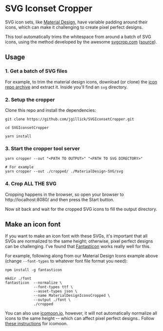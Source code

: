 # SVG Iconset Cropper

SVG icon sets, like [Material Design](https://github.com/Templarian/MaterialDesign-SVG), have variable padding around their icons, which can make it challenging to create pixel perfect designs.

This tool automatically trims the whitespace from around a batch of SVG icons, using the method developed by the awesome [svgcrop.com](https://svgcrop.com/) ([source](https://github.com/sdennett55/svg_crop/)).

## Usage

### 1. Get a batch of SVG files

For example, to trim the material design icons, download (or clone) the [icon repo archive](https://github.com/Templarian/MaterialDesign-SVG/archive/refs/tags/v7.1.96.zip) and extract it. Inside you'll find an `svg` directory.

### 2. Setup the cropper

Clone this repo and install the dependencies:

```shell
git clone https://github.com/jgillick/SVGIconsetCropper.git

cd SVGIconsetCropper

yarn install
```

### 3. Start the cropper tool server

```shell
yarn cropper --out "<PATH TO OUTPUT>" "<PATH TO SVG DIRECTORY>"

# For example
yarn cropper --out ./cropped/ ./MaterialDesign-SVG/svg
```

### 4. Crop ALL THE SVG

Cropping happens in the browser, so open your browser to http://localhost:8080/ and then press the Start button.

Now sit back and wait for the cropped SVG icons to fill the output directory.

## Make an icon font

If you want to make an icon font with these SVGs, it's important that all SVGs are normalized to the same height; otherwise, pixel perfect designs can be challenging. I've found that [Fantasticon](https://github.com/tancredi/fantasticon) works really well for this.

For example, following along from our Material Design Icons example above (change `--font-types` to whatever font file format you need):

```shell
npm install -g fantasticon

mkdir ./font
fantasticon  --normalize \
             --font-types ttf \
             --asset-types json \
             --name MaterialDesignIconsCropped \
             --output ./font \
             ./cropped
```

You can also use [icomoon.io](https://icomoon.io/), however, it will not automatically normalize all icons to the same height -- which can affect pixel perfect designs.. Follow [these instructions](https://www.reactnative.guide/12-svg-icons-using-react-native-vector-icons/12.1-creating-custom-iconset.html) for icomoon.
